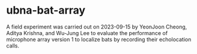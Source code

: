 # ubna-bat-array
A field experiment was carried out on 2023-09-15 by YeonJoon Cheong, Aditya Krishna, and Wu-Jung Lee to evaluate the performance of microphone array version 1 to localize bats by recording their echolocation calls.
